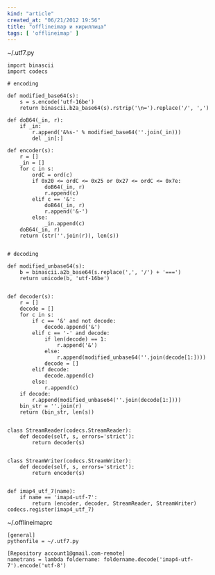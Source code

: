 ```yaml
---
kind: "article"
created_at: "06/21/2012 19:56"
title: "offlineimap и кириллица"
tags: [ 'offlineimap' ]
---
```

~/.utf7.py
<pre><code class='python'>import binascii                               
import codecs                                 

# encoding

def modified_base64(s):
    s = s.encode('utf-16be')                                                              
    return binascii.b2a_base64(s).rstrip('\n=').replace('/', ',')                                                                                                                                    

def doB64(_in, r):                                                                                                      
    if _in:                                                             
        r.append('&%s-' % modified_base64(''.join(_in)))                                                                                                                       
        del _in[:]                                                      

def encoder(s):
    r = []                                                    
    _in = []                                                  
    for c in s:
        ordC = ord(c)                                                                                                                          
        if 0x20 <= ordC <= 0x25 or 0x27 <= ordC <= 0x7e:                                                                                                    
            doB64(_in, r)                                                                                                                       
            r.append(c)                                                                                                                         
        elif c == '&':                                                                                                                                     
            doB64(_in, r)                                                                                                                       
            r.append('&-')                                                                                                          
        else:                                                                                  
            _in.append(c)                                                                                                                       
    doB64(_in, r)                                                                                                                               
    return (str(''.join(r)), len(s))                                                       


# decoding

def modified_unbase64(s):
    b = binascii.a2b_base64(s.replace(',', '/') + '===')                                                                                             
    return unicode(b, 'utf-16be')                                                                               


def decoder(s):
    r = []                                                    
    decode = []                                               
    for c in s:
        if c == '&' and not decode:                                                 
            decode.append('&')                                                                                                      
        elif c == '-' and decode:                                                                               
            if len(decode) == 1:                                                                
                r.append('&')                                                                                                       
            else:                                                                              
                r.append(modified_unbase64(''.join(decode[1:])))                            
            decode = []                                                 
        elif decode:
            decode.append(c)
        else:
            r.append(c)
    if decode:
        r.append(modified_unbase64(''.join(decode[1:])))
    bin_str = ''.join(r)
    return (bin_str, len(s))


class StreamReader(codecs.StreamReader):
    def decode(self, s, errors='strict'):
        return decoder(s)


class StreamWriter(codecs.StreamWriter):
    def decode(self, s, errors='strict'):
        return encoder(s)


def imap4_utf_7(name):
    if name == 'imap4-utf-7':
        return (encoder, decoder, StreamReader, StreamWriter)
codecs.register(imap4_utf_7)
</code></pre>
~/.offlineimaprc
<pre><code class='python'>[general]
pythonfile = ~/.utf7.py

[Repository account1@gmail.com-remote]
nametrans = lambda foldername: foldername.decode('imap4-utf-7').encode('utf-8')
</code></pre>
